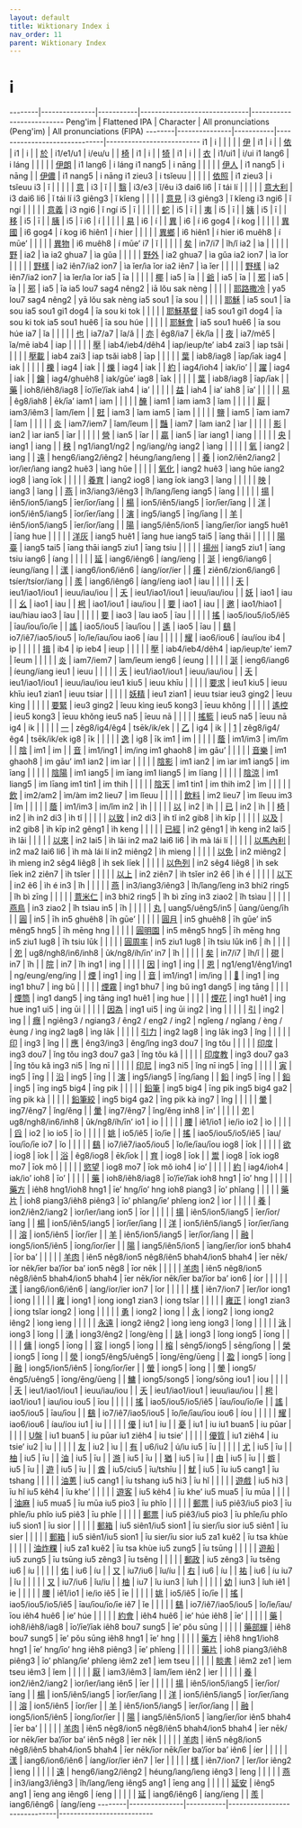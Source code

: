 ```yaml
---
layout: default
title: Wiktionary Index i
nav_order: 11
parent: Wiktionary Index
---
```


# i

--------|---------------|-----------|------------------------------|--------------------------
Peng'im | Flattened IPA | Character | All pronunciations (Peng'im) | All pronunciations (FIPA)
--------|---------------|-----------|------------------------------|--------------------------
i1 | i | | |
| | [伊](https://en.wiktionary.org/wiki/伊) | i1 | i
| | [依](https://en.wiktionary.org/wiki/依) | i1 | i
| | [於](https://en.wiktionary.org/wiki/於) | i1/e1/u1 | i/eu/u
| | [椅](https://en.wiktionary.org/wiki/椅) | i1 | i
| | [犄](https://en.wiktionary.org/wiki/犄) | i1 | i
| | [衣](https://en.wiktionary.org/wiki/衣) | i1/ui1 | i/ui
i1 lang6 | i láng | | |
| | [伊朗](https://en.wiktionary.org/wiki/伊朗) | i1 lang6 | i láng
i1 nang5 | i nāng | | |
| | [伊人](https://en.wiktionary.org/wiki/伊人) | i1 nang5 | i nāng
| | [伊儂](https://en.wiktionary.org/wiki/伊儂) | i1 nang5 | i nāng
i1 zieu3 | i tsǐeuu | | |
| | [依照](https://en.wiktionary.org/wiki/依照) | i1 zieu3 | i tsǐeuu
i3 | ǐ | | |
| | [意](https://en.wiktionary.org/wiki/意) | i3 | ǐ
| | [翳](https://en.wiktionary.org/wiki/翳) | i3/e3 | ǐ/ěu
i3 dai6 li6 | ǐ tái lí | | |
| | [意大利](https://en.wiktionary.org/wiki/意大利) | i3 dai6 li6 | ǐ tái lí
i3 giêng3 | ǐ kǐeng | | |
| | [意見](https://en.wiktionary.org/wiki/意見) | i3 giêng3 | ǐ kǐeng
i3 ngi6 | ǐ ngí | | |
| | [意義](https://en.wiktionary.org/wiki/意義) | i3 ngi6 | ǐ ngí
i5 | ī | | |
| | [蛇](https://en.wiktionary.org/wiki/蛇) | i5 | ī
| | [夷](https://en.wiktionary.org/wiki/夷) | i5 | ī
| | [姨](https://en.wiktionary.org/wiki/姨) | i5 | ī
| | [移](https://en.wiktionary.org/wiki/移) | i5 | ī
| | [胰](https://en.wiktionary.org/wiki/胰) | i5 | ī
i6 | í | | |
| | [易](https://en.wiktionary.org/wiki/易) | i6 | í
| | [異](https://en.wiktionary.org/wiki/異) | i6 | í
i6 gog4 | í kog | | |
| | [異國](https://en.wiktionary.org/wiki/異國) | i6 gog4 | í kog
i6 hiên1 | í hier | | |
| | [異鄉](https://en.wiktionary.org/wiki/異鄉) | i6 hiên1 | í hier
i6 muêh8 | í mūe’ | | |
| | [異物](https://en.wiktionary.org/wiki/異物) | i6 muêh8 | í mūe’
i7 | ǐ | | |
| | [矣](https://en.wiktionary.org/wiki/矣) | in7/i7 | ǐh/ǐ
ia2 | ìa | | |
| | [野](https://en.wiktionary.org/wiki/野) | ia2 | ìa
ia2 ghua7 | ìa gǔa | | |
| | [野外](https://en.wiktionary.org/wiki/野外) | ia2 ghua7 | ìa gǔa
ia2 ion7 | ìa ǐor | | |
| | [野樣](https://en.wiktionary.org/wiki/野樣) | ia2 iên7/ia2 ion7 | ìa ǐer/ìa ǐor
ia2 iên7 | ìa ǐer | | |
| | [野樣](https://en.wiktionary.org/wiki/野樣) | ia2 iên7/ia2 ion7 | ìa ǐer/ìa ǐor
ia5 | īa | | |
| | [椰](https://en.wiktionary.org/wiki/椰) | ia5 | īa
| | [爺](https://en.wiktionary.org/wiki/爺) | ia5 | īa
| | [邪](https://en.wiktionary.org/wiki/邪) | ia5 | īa
| | [邪](https://en.wiktionary.org/wiki/邪) | ia5 | īa
ia5 lou7 sag4 nêng2 | iā lǒu sak nèng | | |
| | [耶路撒冷](https://en.wiktionary.org/wiki/耶路撒冷) | ya5 lou7 sag4 nêng2 | yā lǒu sak nèng
ia5 sou1 | īa sou | | |
| | [耶穌](https://en.wiktionary.org/wiki/耶穌) | ia5 sou1 | īa sou
ia5 sou1 gi1 dog4 | īa sou ki tok | | |
| | [耶穌基督](https://en.wiktionary.org/wiki/耶穌基督) | ia5 sou1 gi1 dog4 | īa sou ki tok
ia5 sou1 huê6 | īa sou húe | | |
| | [耶穌會](https://en.wiktionary.org/wiki/耶穌會) | ia5 sou1 huê6 | īa sou húe
ia7 | ǐa | | |
| | [也](https://en.wiktionary.org/wiki/也) | ia7/a7 | ǐa/ǎ
| | [亦](https://en.wiktionary.org/wiki/亦) | êg8/ia7 | ēk/ǐa
| | [夜](https://en.wiktionary.org/wiki/夜) | ia7/mê5 | ǐa/mē
iab4 | iap | | |
| | [壓](https://en.wiktionary.org/wiki/壓) | iab4/ieb4/dêh4 | iap/ieup/te’
iab4 zai3 | iap tsǎi | | |
| | [壓載](https://en.wiktionary.org/wiki/壓載) | iab4 zai3 | iap tsǎi
iab8 | īap | | |
| | [葉](https://en.wiktionary.org/wiki/葉) | iab8/iag8 | īap/īak
iag4 | iak | | |
| | [櫟](https://en.wiktionary.org/wiki/櫟) | iag4 | iak
| | [爍](https://en.wiktionary.org/wiki/爍) | iag4 | iak
| | [約](https://en.wiktionary.org/wiki/約) | iag4/ioh4 | iak/io’
| | [躍](https://en.wiktionary.org/wiki/躍) | iag4 | iak
| | [鑰](https://en.wiktionary.org/wiki/鑰) | iag4/ghuêh8 | iak/gūe’
iag8 | īak | | |
| | [葉](https://en.wiktionary.org/wiki/葉) | iab8/iag8 | īap/īak
| | [藥](https://en.wiktionary.org/wiki/藥) | ioh8/iêh8/iag8 | īo’/īe’/īak
iah4 | ia’ | | |
| | [益](https://en.wiktionary.org/wiki/益) | iah4 | ia’
iah8 | īa’ | | |
| | [易](https://en.wiktionary.org/wiki/易) | êg8/iah8 | ēk/īa’
iam1 | iam | | |
| | [醃](https://en.wiktionary.org/wiki/醃) | iam1 | iam
iam3 | ǐam | | |
| | [厭](https://en.wiktionary.org/wiki/厭) | iam3/iêm3 | ǐam/ǐem
| | [覎](https://en.wiktionary.org/wiki/覎) | iam3 | ǐam
iam5 | īam | | |
| | [鹽](https://en.wiktionary.org/wiki/鹽) | iam5 | īam
iam7 | ǐam | | |
| | [炎](https://en.wiktionary.org/wiki/炎) | iam7/iem7 | ǐam/ǐeum
| | [豔](https://en.wiktionary.org/wiki/豔) | iam7 | ǐam
ian2 | ìar | | |
| | [影](https://en.wiktionary.org/wiki/影) | ian2 | ìar
ian5 | īar | | |
| | [營](https://en.wiktionary.org/wiki/營) | ian5 | īar
| | [贏](https://en.wiktionary.org/wiki/贏) | ian5 | īar
iang1 | iang | | |
| | [央](https://en.wiktionary.org/wiki/央) | iang1 | iang
| | [秧](https://en.wiktionary.org/wiki/秧) | ng1/iang1/ng2 | ng/iang/ǹg
iang2 | ìang | | |
| | [氧](https://en.wiktionary.org/wiki/氧) | iang2 | ìang
| | [遠](https://en.wiktionary.org/wiki/遠) | heng6/iang2/iêng2 | héung/ìang/ìeng
| | [養](https://en.wiktionary.org/wiki/養) | ion2/iên2/iang2 | ìor/ìer/ìang
iang2 huê3 | ìang hǔe | | |
| | [氧化](https://en.wiktionary.org/wiki/氧化) | iang2 huê3 | ìang hǔe
iang2 iog8 | ìang īok | | |
| | [養育](https://en.wiktionary.org/wiki/養育) | iang2 iog8 | ìang īok
iang3 | ǐang | | |
| | [映](https://en.wiktionary.org/wiki/映) | iang3 | ǐang
| | [燕](https://en.wiktionary.org/wiki/燕) | in3/iang3/iêng3 | ǐh/ǐang/ǐeng
iang5 | īang | | |
| | [揚](https://en.wiktionary.org/wiki/揚) | iên5/ion5/iang5 | īer/īor/īang
| | [楊](https://en.wiktionary.org/wiki/楊) | ion5/iên5/iang5 | īor/īer/īang
| | [洋](https://en.wiktionary.org/wiki/洋) | ion5/iên5/iang5 | īor/īer/īang
| | [演](https://en.wiktionary.org/wiki/演) | ing5/iang5 | īng/īang
| | [羊](https://en.wiktionary.org/wiki/羊) | iên5/ion5/iang5 | īer/īor/īang
| | [陽](https://en.wiktionary.org/wiki/陽) | iang5/iên5/ion5 | īang/īer/īor
iang5 huê1 | īang hue | | |
| | [洋灰](https://en.wiktionary.org/wiki/洋灰) | iang5 huê1 | īang hue
iang5 tai5 | īang thāi | | |
| | [陽臺](https://en.wiktionary.org/wiki/陽臺) | iang5 tai5 | īang thāi
iang5 ziu1 | īang tsiu | | |
| | [揚州](https://en.wiktionary.org/wiki/揚州) | iang5 ziu1 | īang tsiu
iang6 | íang | | |
| | [延](https://en.wiktionary.org/wiki/延) | iang6/iêng6 | íang/íeng
| | [涎](https://en.wiktionary.org/wiki/涎) | ieng6/iang6 | íeung/íang
| | [漾](https://en.wiktionary.org/wiki/漾) | iang6/ion6/iên6 | íang/íor/íer
| | [癢](https://en.wiktionary.org/wiki/癢) | ziên6/zion6/iang6 | tsíer/tsíor/íang
| | [羨](https://en.wiktionary.org/wiki/羨) | iang6/iêng6 | íang/íeng
iao1 | iau | | |
| | [夭](https://en.wiktionary.org/wiki/夭) | ieu1/iao1/iou1 | ieuu/iau/iou
| | [夭](https://en.wiktionary.org/wiki/夭) | ieu1/iao1/iou1 | ieuu/iau/iou
| | [妖](https://en.wiktionary.org/wiki/妖) | iao1 | iau
| | [幺](https://en.wiktionary.org/wiki/幺) | iao1 | iau
| | [枵](https://en.wiktionary.org/wiki/枵) | iao1/iou1 | iau/iou
| | [要](https://en.wiktionary.org/wiki/要) | iao1 | iau
| | [邀](https://en.wiktionary.org/wiki/邀) | iao1/hiao1 | iau/hiau
iao3 | ǐau | | |
| | [要](https://en.wiktionary.org/wiki/要) | iao3 | ǐau
iao5 | īau | | |
| | [搖](https://en.wiktionary.org/wiki/搖) | iao5/iou5/io5/iê5 | īau/īou/īo/īe
| | [謠](https://en.wiktionary.org/wiki/謠) | iao5/iou5 | īau/īou
| | [遙](https://en.wiktionary.org/wiki/遙) | iao5 | īau
| | [鷂](https://en.wiktionary.org/wiki/鷂) | io7/iê7/iao5/iou5 | ǐo/ǐe/īau/īou
iao6 | íau | | |
| | [耀](https://en.wiktionary.org/wiki/耀) | iao6/iou6 | íau/íou
ib4 | ip | | |
| | [揖](https://en.wiktionary.org/wiki/揖) | ib4 | ip
ieb4 | ieup | | |
| | [壓](https://en.wiktionary.org/wiki/壓) | iab4/ieb4/dêh4 | iap/ieup/te’
iem7 | ǐeum | | |
| | [炎](https://en.wiktionary.org/wiki/炎) | iam7/iem7 | ǐam/ǐeum
ieng6 | íeung | | |
| | [涎](https://en.wiktionary.org/wiki/涎) | ieng6/iang6 | íeung/íang
ieu1 | ieuu | | |
| | [夭](https://en.wiktionary.org/wiki/夭) | ieu1/iao1/iou1 | ieuu/iau/iou
| | [夭](https://en.wiktionary.org/wiki/夭) | ieu1/iao1/iou1 | ieuu/iau/iou
ieu1 kiu5 | ieuu khīu | | |
| | [要求](https://en.wiktionary.org/wiki/要求) | ieu1 kiu5 | ieuu khīu
ieu1 zian1 | ieuu tsiar | | |
| | [妖精](https://en.wiktionary.org/wiki/妖精) | ieu1 zian1 | ieuu tsiar
ieu3 ging2 | ǐeuu kìng | | |
| | [要緊](https://en.wiktionary.org/wiki/要緊) | ieu3 ging2 | ǐeuu kìng
ieu5 kong3 | īeuu khǒng | | |
| | [遙控](https://en.wiktionary.org/wiki/遙控) | ieu5 kong3 | īeuu khǒng
ieu5 na5 | īeuu nā | | |
| | [搖籃](https://en.wiktionary.org/wiki/搖籃) | ieu5 na5 | īeuu nā
ig4 | ik | | |
| | [一](https://en.wiktionary.org/wiki/一) | zêg8/ig4/êg4 | tsēk/ik/ek
| | [乙](https://en.wiktionary.org/wiki/乙) | ig4 | ik
| | [1](https://en.wiktionary.org/wiki/1) | zêg8/ig4/êg4 | tsēk/ik/ek
ig8 | īk | | |
| | [逸](https://en.wiktionary.org/wiki/逸) | ig8 | īk
im1 | im | | |
| | [蔭](https://en.wiktionary.org/wiki/蔭) | im1/im3 | im/ǐm
| | [陰](https://en.wiktionary.org/wiki/陰) | im1 | im
| | [音](https://en.wiktionary.org/wiki/音) | im1/ing1 | im/ing
im1 ghaoh8 | im gāu’ | | |
| | [音樂](https://en.wiktionary.org/wiki/音樂) | im1 ghaoh8 | im gāu’
im1 ian2 | im ìar | | |
| | [陰影](https://en.wiktionary.org/wiki/陰影) | im1 ian2 | im ìar
im1 iang5 | im īang | | |
| | [陰陽](https://en.wiktionary.org/wiki/陰陽) | im1 iang5 | im īang
im1 liang5 | im līang | | |
| | [陰涼](https://en.wiktionary.org/wiki/陰涼) | im1 liang5 | im līang
im1 tin1 | im thih | | |
| | [陰天](https://en.wiktionary.org/wiki/陰天) | im1 tin1 | im thih
im2 | ìm | | |
| | [飲](https://en.wiktionary.org/wiki/飲) | im2/am2 | ìm/àm
im2 lieu7 | ìm lǐeuu | | |
| | [飲料](https://en.wiktionary.org/wiki/飲料) | im2 lieu7 | ìm lǐeuu
im3 | ǐm | | |
| | [蔭](https://en.wiktionary.org/wiki/蔭) | im1/im3 | im/ǐm
in2 | ìh | | |
| | [以](https://en.wiktionary.org/wiki/以) | in2 | ìh
| | [已](https://en.wiktionary.org/wiki/已) | in2 | ìh
| | [椅](https://en.wiktionary.org/wiki/椅) | in2 | ìh
in2 di3 | ìh tǐ | | |
| | [以致](https://en.wiktionary.org/wiki/以致) | in2 di3 | ìh tǐ
in2 gib8 | ìh kīp | | |
| | [以及](https://en.wiktionary.org/wiki/以及) | in2 gib8 | ìh kīp
in2 gêng1 | ìh keng | | |
| | [已經](https://en.wiktionary.org/wiki/已經) | in2 gêng1 | ìh keng
in2 lai5 | ìh lāi | | |
| | [以來](https://en.wiktionary.org/wiki/以來) | in2 lai5 | ìh lāi
in2 ma2 lai6 li6 | ìh mà lái lí | | |
| | [以馬內利](https://en.wiktionary.org/wiki/以馬內利) | in2 ma2 lai6 li6 | ìh mà lái lí
in2 miêng2 | ìh mìeng | | |
| | [以免](https://en.wiktionary.org/wiki/以免) | in2 miêng2 | ìh mìeng
in2 sêg4 liêg8 | ìh sek līek | | |
| | [以色列](https://en.wiktionary.org/wiki/以色列) | in2 sêg4 liêg8 | ìh sek līek
in2 ziên7 | ìh tsǐer | | |
| | [以上](https://en.wiktionary.org/wiki/以上) | in2 ziên7 | ìh tsǐer
in2 ê6 | ìh é | | |
| | [以下](https://en.wiktionary.org/wiki/以下) | in2 ê6 | ìh é
in3 | ǐh | | |
| | [燕](https://en.wiktionary.org/wiki/燕) | in3/iang3/iêng3 | ǐh/ǐang/ǐeng
in3 bhi2 ring5 | ǐh bì zīng | | |
| | [薏米仁](https://en.wiktionary.org/wiki/薏米仁) | in3 bhi2 ring5 | ǐh bì zīng
in3 ziao2 | ǐh tsìau | | |
| | [燕鳥](https://en.wiktionary.org/wiki/燕鳥) | in3 ziao2 | ǐh tsìau
in5 | īh | | |
| | [丸](https://en.wiktionary.org/wiki/丸) | uang5/uêng5/in5 | ūang/ūeng/īh
| | [圓](https://en.wiktionary.org/wiki/圓) | in5 | īh
in5 ghuêh8 | īh gūe’ | | |
| | [圓月](https://en.wiktionary.org/wiki/圓月) | in5 ghuêh8 | īh gūe’
in5 mêng5 hng5 | īh mēng hng | | |
| | [圓明園](https://en.wiktionary.org/wiki/圓明園) | in5 mêng5 hng5 | īh mēng hng
in5 ziu1 lug8 | īh tsiu lūk | | |
| | [圓周率](https://en.wiktionary.org/wiki/圓周率) | in5 ziu1 lug8 | īh tsiu lūk
in6 | íh | | |
| | [夗](https://en.wiktionary.org/wiki/夗) | ug8/ngh8/in6/inh8 | ūk/ng8/íh/īn’
in7 | ǐh | | |
| | [矣](https://en.wiktionary.org/wiki/矣) | in7/i7 | ǐh/ǐ
| | [硯](https://en.wiktionary.org/wiki/硯) | in7 | ǐh
| | [院](https://en.wiktionary.org/wiki/院) | in7 | ǐh
ing1 | ing | | |
| | [因](https://en.wiktionary.org/wiki/因) | ing1 | ing
| | [恩](https://en.wiktionary.org/wiki/恩) | ng1/eng1/êng1/ing1 | ng/eung/eng/ing
| | [煙](https://en.wiktionary.org/wiki/煙) | ing1 | ing
| | [音](https://en.wiktionary.org/wiki/音) | im1/ing1 | im/ing
| | [𪜶](https://en.wiktionary.org/wiki/𪜶) | ing1 | ing
ing1 bhu7 | ing bǔ | | |
| | [煙霧](https://en.wiktionary.org/wiki/煙霧) | ing1 bhu7 | ing bǔ
ing1 dang5 | ing tāng | | |
| | [煙筒](https://en.wiktionary.org/wiki/煙筒) | ing1 dang5 | ing tāng
ing1 huê1 | ing hue | | |
| | [煙花](https://en.wiktionary.org/wiki/煙花) | ing1 huê1 | ing hue
ing1 ui5 | ing ūi | | |
| | [因為](https://en.wiktionary.org/wiki/因為) | ing1 ui5 | ing ūi
ing2 | ìng | | |
| | [引](https://en.wiktionary.org/wiki/引) | ing2 | ìng
| | [癮](https://en.wiktionary.org/wiki/癮) | ngiêng3 / ngiang3 / êng2 / eng2 / ing2 | ngǐeng / ngǐang / èng / èung / ìng
ing2 lag8 | ìng lāk | | |
| | [引力](https://en.wiktionary.org/wiki/引力) | ing2 lag8 | ìng lāk
ing3 | ǐng | | |
| | [印](https://en.wiktionary.org/wiki/印) | ing3 | ǐng
| | [應](https://en.wiktionary.org/wiki/應) | êng3/ing3 | ěng/ǐng
ing3 dou7 | ǐng tǒu | | |
| | [印度](https://en.wiktionary.org/wiki/印度) | ing3 dou7 | ǐng tǒu
ing3 dou7 ga3 | ǐng tǒu kǎ | | |
| | [印度教](https://en.wiktionary.org/wiki/印度教) | ing3 dou7 ga3 | ǐng tǒu kǎ
ing3 ni5 | ǐng nī | | |
| | [印尼](https://en.wiktionary.org/wiki/印尼) | ing3 ni5 | ǐng nī
ing5 | īng | | |
| | [寅](https://en.wiktionary.org/wiki/寅) | ing5 | īng
| | [沿](https://en.wiktionary.org/wiki/沿) | ing5 | īng
| | [演](https://en.wiktionary.org/wiki/演) | ing5/iang5 | īng/īang
| | [鉛](https://en.wiktionary.org/wiki/鉛) | ing5 | īng
| | [鉛](https://en.wiktionary.org/wiki/鉛) | ing5 | īng
ing5 big4 | īng pik | | |
| | [鉛筆](https://en.wiktionary.org/wiki/鉛筆) | ing5 big4 | īng pik
ing5 big4 ga2 | īng pik kà | | |
| | [鉛筆絞](https://en.wiktionary.org/wiki/鉛筆絞) | ing5 big4 ga2 | īng pik kà
ing7 | ǐng | | |
| | [暈](https://en.wiktionary.org/wiki/暈) | ing7/êng7 | ǐng/ěng
| | [暈](https://en.wiktionary.org/wiki/暈) | ing7/êng7 | ǐng/ěng
inh8 | īn’ | | |
| | [夗](https://en.wiktionary.org/wiki/夗) | ug8/ngh8/in6/inh8 | ūk/ng8/íh/īn’
io1 | io | | |
| | [腰](https://en.wiktionary.org/wiki/腰) | iê1/io1 | ie/io
io2 | ìo | | |
| | [舀](https://en.wiktionary.org/wiki/舀) | io2 | ìo
io5 | īo | | |
| | [姚](https://en.wiktionary.org/wiki/姚) | io5/iê5 | īo/īe
| | [搖](https://en.wiktionary.org/wiki/搖) | iao5/iou5/io5/iê5 | īau/īou/īo/īe
io7 | ǐo | | |
| | [鷂](https://en.wiktionary.org/wiki/鷂) | io7/iê7/iao5/iou5 | ǐo/ǐe/īau/īou
iog8 | īok | | |
| | [欲](https://en.wiktionary.org/wiki/欲) | iog8 | īok
| | [浴](https://en.wiktionary.org/wiki/浴) | êg8/iog8 | ēk/īok
| | [育](https://en.wiktionary.org/wiki/育) | iog8 | īok
| | [鬻](https://en.wiktionary.org/wiki/鬻) | iog8 | īok
iog8 mo7 | īok mǒ | | |
| | [慾望](https://en.wiktionary.org/wiki/慾望) | iog8 mo7 | īok mǒ
ioh4 | io’ | | |
| | [約](https://en.wiktionary.org/wiki/約) | iag4/ioh4 | iak/io’
ioh8 | īo’ | | |
| | [藥](https://en.wiktionary.org/wiki/藥) | ioh8/iêh8/iag8 | īo’/īe’/īak
ioh8 hng1 | īo’ hng | | |
| | [藥方](https://en.wiktionary.org/wiki/藥方) | iêh8 hng1/ioh8 hng1 | īe’ hng/īo’ hng
ioh8 piang3 | īo’ phǐang | | |
| | [藥片](https://en.wiktionary.org/wiki/藥片) | ioh8 piang3/iêh8 piêng3 | īo’ phǐang/īe’ phǐeng
ion2 | ìor | | |
| | [養](https://en.wiktionary.org/wiki/養) | ion2/iên2/iang2 | ìor/ìer/ìang
ion5 | īor | | |
| | [揚](https://en.wiktionary.org/wiki/揚) | iên5/ion5/iang5 | īer/īor/īang
| | [楊](https://en.wiktionary.org/wiki/楊) | ion5/iên5/iang5 | īor/īer/īang
| | [洋](https://en.wiktionary.org/wiki/洋) | ion5/iên5/iang5 | īor/īer/īang
| | [溶](https://en.wiktionary.org/wiki/溶) | ion5/iên5 | īor/īer
| | [羊](https://en.wiktionary.org/wiki/羊) | iên5/ion5/iang5 | īer/īor/īang
| | [融](https://en.wiktionary.org/wiki/融) | iong5/ion5/iên5 | īong/īor/īer
| | [陽](https://en.wiktionary.org/wiki/陽) | iang5/iên5/ion5 | īang/īer/īor
ion5 bhah4 | īor ba’ | | |
| | [羊肉](https://en.wiktionary.org/wiki/羊肉) | iên5 nêg8/ion5 nêg8/iên5 bhah4/ion5 bhah4 | īer nēk/īor nēk/īer ba’/īor ba’
ion5 nêg8 | īor nēk | | |
| | [羊肉](https://en.wiktionary.org/wiki/羊肉) | iên5 nêg8/ion5 nêg8/iên5 bhah4/ion5 bhah4 | īer nēk/īor nēk/īer ba’/īor ba’
ion6 | íor | | |
| | [漾](https://en.wiktionary.org/wiki/漾) | iang6/ion6/iên6 | íang/íor/íer
ion7 | ǐor | | |
| | [樣](https://en.wiktionary.org/wiki/樣) | iên7/ion7 | ǐer/ǐor
iong1 | iong | | |
| | [雍](https://en.wiktionary.org/wiki/雍) | iong1 | iong
iong1 zian3 | iong tsǐar | | |
| | [雍正](https://en.wiktionary.org/wiki/雍正) | iong1 zian3 | iong tsǐar
iong2 | ìong | | |
| | [勇](https://en.wiktionary.org/wiki/勇) | iong2 | ìong
| | [永](https://en.wiktionary.org/wiki/永) | iong2 | ìong
iong2 iêng2 | ìong ìeng | | |
| | [永遠](https://en.wiktionary.org/wiki/永遠) | iong2 iêng2 | ìong ìeng
iong3 | ǐong | | |
| | [泳](https://en.wiktionary.org/wiki/泳) | iong3 | ǐong
| | [湧](https://en.wiktionary.org/wiki/湧) | iong3/êng2 | ǐong/èng
| | [詠](https://en.wiktionary.org/wiki/詠) | iong3 | ǐong
iong5 | īong | | |
| | [傭](https://en.wiktionary.org/wiki/傭) | iong5 | īong
| | [容](https://en.wiktionary.org/wiki/容) | iong5 | īong
| | [榕](https://en.wiktionary.org/wiki/榕) | sêng5/iong5 | sēng/īong
| | [榮](https://en.wiktionary.org/wiki/榮) | iong5 | īong
| | [滎](https://en.wiktionary.org/wiki/滎) | iong5/êng5/uêng5 | īong/ēng/ūeng
| | [盈](https://en.wiktionary.org/wiki/盈) | iong5 | īong
| | [融](https://en.wiktionary.org/wiki/融) | iong5/ion5/iên5 | īong/īor/īer
| | [螢](https://en.wiktionary.org/wiki/螢) | iong5 | īong
| | [鎣](https://en.wiktionary.org/wiki/鎣) | iong5/êng5/uêng5 | īong/ēng/ūeng
| | [鱅](https://en.wiktionary.org/wiki/鱅) | iong5/song5 | īong/sōng
iou1 | iou | | |
| | [夭](https://en.wiktionary.org/wiki/夭) | ieu1/iao1/iou1 | ieuu/iau/iou
| | [夭](https://en.wiktionary.org/wiki/夭) | ieu1/iao1/iou1 | ieuu/iau/iou
| | [枵](https://en.wiktionary.org/wiki/枵) | iao1/iou1 | iau/iou
iou5 | īou | | |
| | [搖](https://en.wiktionary.org/wiki/搖) | iao5/iou5/io5/iê5 | īau/īou/īo/īe
| | [謠](https://en.wiktionary.org/wiki/謠) | iao5/iou5 | īau/īou
| | [鷂](https://en.wiktionary.org/wiki/鷂) | io7/iê7/iao5/iou5 | ǐo/ǐe/īau/īou
iou6 | íou | | |
| | [耀](https://en.wiktionary.org/wiki/耀) | iao6/iou6 | íau/íou
iu1 | iu | | |
| | [優](https://en.wiktionary.org/wiki/優) | iu1 | iu
| | [憂](https://en.wiktionary.org/wiki/憂) | iu1 | iu
iu1 buan5 | iu pūar | | |
| | [U盤](https://en.wiktionary.org/wiki/U盤) | iu1 buan5 | iu pūar
iu1 ziêh4 | iu tsie’ | | |
| | [優質](https://en.wiktionary.org/wiki/優質) | iu1 ziêh4 | iu tsie’
iu2 | ìu | | |
| | [友](https://en.wiktionary.org/wiki/友) | iu2 | ìu
| | [有](https://en.wiktionary.org/wiki/有) | u6/iu2 | ú/ìu
iu5 | īu | | |
| | [尤](https://en.wiktionary.org/wiki/尤) | iu5 | īu
| | [柚](https://en.wiktionary.org/wiki/柚) | iu5 | īu
| | [油](https://en.wiktionary.org/wiki/油) | iu5 | īu
| | [游](https://en.wiktionary.org/wiki/游) | iu5 | īu
| | [猶](https://en.wiktionary.org/wiki/猶) | iu5 | īu
| | [由](https://en.wiktionary.org/wiki/由) | iu5 | īu
| | [蝣](https://en.wiktionary.org/wiki/蝣) | iu5 | īu
| | [遊](https://en.wiktionary.org/wiki/遊) | iu5 | īu
| | [酋](https://en.wiktionary.org/wiki/酋) | iu5/ciu5 | īu/tshīu
| | [魷](https://en.wiktionary.org/wiki/魷) | iu5 | īu
iu5 cang1 | īu tshang | | |
| | [油蔥](https://en.wiktionary.org/wiki/油蔥) | iu5 cang1 | īu tshang
iu5 hi3 | īu hǐ | | |
| | [遊戲](https://en.wiktionary.org/wiki/遊戲) | iu5 hi3 | īu hǐ
iu5 kêh4 | īu khe’ | | |
| | [遊客](https://en.wiktionary.org/wiki/遊客) | iu5 kêh4 | īu khe’
iu5 mua5 | īu mūa | | |
| | [油麻](https://en.wiktionary.org/wiki/油麻) | iu5 mua5 | īu mūa
iu5 pio3 | īu phǐo | | |
| | [郵票](https://en.wiktionary.org/wiki/郵票) | iu5 piê3/iu5 pio3 | īu phǐe/īu phǐo
iu5 piê3 | īu phǐe | | |
| | [郵票](https://en.wiktionary.org/wiki/郵票) | iu5 piê3/iu5 pio3 | īu phǐe/īu phǐo
iu5 sion1 | īu sior | | |
| | [郵箱](https://en.wiktionary.org/wiki/郵箱) | iu5 siên1/iu5 sion1 | īu sier/īu sior
iu5 siên1 | īu sier | | |
| | [郵箱](https://en.wiktionary.org/wiki/郵箱) | iu5 siên1/iu5 sion1 | īu sier/īu sior
iu5 za1 kuê2 | īu tsa khùe | | |
| | [油炸粿](https://en.wiktionary.org/wiki/油炸粿) | iu5 za1 kuê2 | īu tsa khùe
iu5 zung5 | īu tsūng | | |
| | [遊船](https://en.wiktionary.org/wiki/遊船) | iu5 zung5 | īu tsūng
iu5 zêng3 | īu tsěng | | |
| | [郵政](https://en.wiktionary.org/wiki/郵政) | iu5 zêng3 | īu tsěng
iu6 | íu | | |
| | [佑](https://en.wiktionary.org/wiki/佑) | iu6 | íu
| | [又](https://en.wiktionary.org/wiki/又) | iu7/iu6 | ǐu/íu
| | [右](https://en.wiktionary.org/wiki/右) | iu6 | íu
| | [祐](https://en.wiktionary.org/wiki/祐) | iu6 | íu
iu7 | ǐu | | |
| | [又](https://en.wiktionary.org/wiki/又) | iu7/iu6 | ǐu/íu
| | [柚](https://en.wiktionary.org/wiki/柚) | iu7 | ǐu
iun3 | ǐuh | | |
| | [幼](https://en.wiktionary.org/wiki/幼) | iun3 | ǐuh
iê1 | ie | | |
| | [腰](https://en.wiktionary.org/wiki/腰) | iê1/io1 | ie/io
iê5 | īe | | |
| | [姚](https://en.wiktionary.org/wiki/姚) | io5/iê5 | īo/īe
| | [搖](https://en.wiktionary.org/wiki/搖) | iao5/iou5/io5/iê5 | īau/īou/īo/īe
iê7 | ǐe | | |
| | [鷂](https://en.wiktionary.org/wiki/鷂) | io7/iê7/iao5/iou5 | ǐo/ǐe/īau/īou
iêh4 huê6 | ie’ húe | | |
| | [約會](https://en.wiktionary.org/wiki/約會) | iêh4 huê6 | ie’ húe
iêh8 | īe’ | | |
| | [藥](https://en.wiktionary.org/wiki/藥) | ioh8/iêh8/iag8 | īo’/īe’/īak
iêh8 bou7 sung5 | īe’ pǒu sūng | | |
| | [藥部蟬](https://en.wiktionary.org/wiki/藥部蟬) | iêh8 bou7 sung5 | īe’ pǒu sūng
iêh8 hng1 | īe’ hng | | |
| | [藥方](https://en.wiktionary.org/wiki/藥方) | iêh8 hng1/ioh8 hng1 | īe’ hng/īo’ hng
iêh8 piêng3 | īe’ phǐeng | | |
| | [藥片](https://en.wiktionary.org/wiki/藥片) | ioh8 piang3/iêh8 piêng3 | īo’ phǐang/īe’ phǐeng
iêm2 ze1 | ìem tseu | | |
| | [睒書](https://en.wiktionary.org/wiki/睒書) | iêm2 ze1 | ìem tseu
iêm3 | ǐem | | |
| | [厭](https://en.wiktionary.org/wiki/厭) | iam3/iêm3 | ǐam/ǐem
iên2 | ìer | | |
| | [養](https://en.wiktionary.org/wiki/養) | ion2/iên2/iang2 | ìor/ìer/ìang
iên5 | īer | | |
| | [揚](https://en.wiktionary.org/wiki/揚) | iên5/ion5/iang5 | īer/īor/īang
| | [楊](https://en.wiktionary.org/wiki/楊) | ion5/iên5/iang5 | īor/īer/īang
| | [洋](https://en.wiktionary.org/wiki/洋) | ion5/iên5/iang5 | īor/īer/īang
| | [溶](https://en.wiktionary.org/wiki/溶) | ion5/iên5 | īor/īer
| | [羊](https://en.wiktionary.org/wiki/羊) | iên5/ion5/iang5 | īer/īor/īang
| | [融](https://en.wiktionary.org/wiki/融) | iong5/ion5/iên5 | īong/īor/īer
| | [陽](https://en.wiktionary.org/wiki/陽) | iang5/iên5/ion5 | īang/īer/īor
iên5 bhah4 | īer ba’ | | |
| | [羊肉](https://en.wiktionary.org/wiki/羊肉) | iên5 nêg8/ion5 nêg8/iên5 bhah4/ion5 bhah4 | īer nēk/īor nēk/īer ba’/īor ba’
iên5 nêg8 | īer nēk | | |
| | [羊肉](https://en.wiktionary.org/wiki/羊肉) | iên5 nêg8/ion5 nêg8/iên5 bhah4/ion5 bhah4 | īer nēk/īor nēk/īer ba’/īor ba’
iên6 | íer | | |
| | [漾](https://en.wiktionary.org/wiki/漾) | iang6/ion6/iên6 | íang/íor/íer
iên7 | ǐer | | |
| | [樣](https://en.wiktionary.org/wiki/樣) | iên7/ion7 | ǐer/ǐor
iêng2 | ìeng | | |
| | [遠](https://en.wiktionary.org/wiki/遠) | heng6/iang2/iêng2 | héung/ìang/ìeng
iêng3 | ǐeng | | |
| | [燕](https://en.wiktionary.org/wiki/燕) | in3/iang3/iêng3 | ǐh/ǐang/ǐeng
iêng5 ang1 | īeng ang | | |
| | [延安](https://en.wiktionary.org/wiki/延安) | iêng5 ang1 | īeng ang
iêng6 | íeng | | |
| | [延](https://en.wiktionary.org/wiki/延) | iang6/iêng6 | íang/íeng
| | [羨](https://en.wiktionary.org/wiki/羨) | iang6/iêng6 | íang/íeng
--------|---------------|-----------|------------------------------|--------------------------
